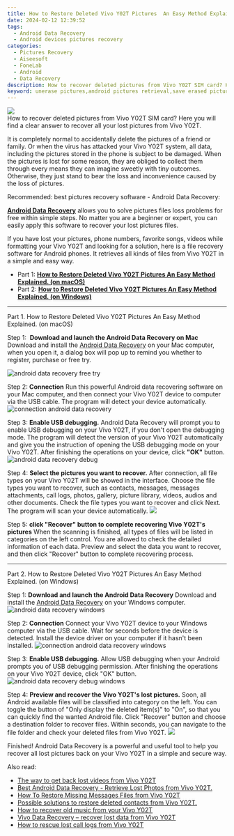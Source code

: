 ```yaml
---
title: How to Restore Deleted Vivo Y02T Pictures  An Easy Method Explained.
date: 2024-02-12 12:39:52
tags: 
  - Android Data Recovery
  - Android devices pictures recovery
categories: 
  - Pictures Recovery
  - Aiseesoft
  - FoneLab
  - Android
  - Data Recovery
description: How to recover deleted pictures from Vivo Y02T SIM card? Here you will find a clear answer to recover all your lost pictures from Vivo Y02T. 
keyword: unerase pictures,android pictures retrieval,save erased pictures from Vivo Y02T,undelete pictures from Vivo Y02T,restore deleted pictures on Vivo Y02T,retrieve wiped pictures Vivo Y02T,lost all pictures in Vivo Y02T again,restore pictures when deleted in Vivo Y02T,how to retrieve deleted pictures from my Vivo Y02T,how can i get pictures back on Vivo Y02T,Vivo Y02T delete pictures recover,Vivo Y02T pictures recovery
---
```


<img src="https://img0mobiles.techidaily.com/images/best-assets/devices/vivo/vivo-y02t/2.jpg" class="atpl-imgstyle"  />

<div class="atpl-content atpl-for-fonelab-android recover-pictures">

<div class="atpl-post-description-part-1">
How to recover deleted pictures from Vivo Y02T SIM card? Here you will find a clear answer to recover all your lost pictures from Vivo Y02T. 
</div>

<div class="atpl-post-description-part-2">
<div class="tpl-content-sub-paragraph-normal">
  <p>
    It is completely normal to accidentally delete the pictures of a friend or family. Or when the virus has attacked your Vivo Y02T system, all data, including the pictures stored in the phone is subject to be damaged. When the pictures is lost for some reason, they are obliged to collect them through every means they can imagine sweetly with tiny outcomes. Otherwise, they just stand to bear the loss and inconvenience caused by the loss of pictures.
  </p>
</div>
</div>

<div class="atpl-post-description-part-3">
<div class="tpl-content-sub-paragraph-title">
  Recommended: best pictures recovery software - Android Data Recovery:
</div>
<div class="tpl-content-sub-paragraph-content">
  <p>
    <a href="https://tools.techidaily.com/aiseesoft-android-data-recovery/" target="_blank" rel="noopener"><strong>Android Data Recovery</strong></a> allows you to solve pictures files loss problems for free within simple steps. No matter you are a beginner or expert, you can easily apply this software to recover your lost pictures files.
  </p>
</div>
<div class="tpl-content-sub-paragraph-content">
    <p>
      If you have lost your pictures, phone numbers, favorite songs, videos while formatting your Vivo Y02T and looking for a solution, here is a file recovery software for Android phones. It retrieves all kinds of files from Vivo Y02T in a simple and easy way.
    </p>
</div>
</div>

<ul>
  <li>Part 1: <strong><a href="#p1"> How to Restore Deleted Vivo Y02T Pictures  An Easy Method Explained.  (on macOS)</a></strong></li>
  <li>Part 2: <strong><a href="#p2"> How to Restore Deleted Vivo Y02T Pictures  An Easy Method Explained.  (on Windows)</a></strong></li>
</ul>



<!-- Part 1 -->
<a id="p1" name="p1" ></a><hr>

<div>
  <span class="atpl-step-part-style">Part 1. How to Restore Deleted Vivo Y02T Pictures  An Easy Method Explained. (on macOS)</span>
</div>  

<span class="atpl-stepstyle-a"><span>Step 1: </span></span> <strong>Download and launch the Android Data Recovery on Mac</strong>
Download and install the <a href="https://tools.techidaily.com/aiseesoft-android-data-recovery/" target="_blank" rel="noopener">Android Data Recovery</a> on your Mac computer, when you open it, a dialog box will pop up to remind you whether to register, purchase or free try.

<img src="https://tools.techidaily.com/images/apps/aiseesoft/android-data-recovery/mac-free-try.png" class="atpl-imgstyle" alt="android data recovery free try" />

<span class="atpl-stepstyle-a"><span>Step 2: </span></span> <strong>Connection</strong>
Run this powerful Android data recovering software on your Mac computer, and then connect your Vivo Y02T device to computer via the USB cable. The program will detect your device automatically.
<img src="https://tools.techidaily.com/images/apps/aiseesoft/android-data-recovery/mac-connection-interface.jpg" class="atpl-imgstyle" alt="connection android data recovery" />

<span class="atpl-stepstyle-a"><span>Step 3: </span></span> <strong>Enable USB debugging.</strong>
Android Data Recovery will prompt you to enable USB debugging on your Vivo Y02T, if you don't open the debugging mode. The program will detect the version of your Vivo Y02T automatically and give you the instruction of opening the USB debugging mode on your Vivo Y02T. After finishing the operations on your device, click <strong>"OK"</strong> button.
<img src="https://tools.techidaily.com/images/apps/aiseesoft/android-data-recovery/mac-android-usb-debug.jpg"  class="atpl-imgstyle" alt="android data recovery debug" />

<span class="atpl-stepstyle-a"><span>Step 4: </span></span> <strong>Select the pictures you want to recover.</strong>
After connection, all file types on your Vivo Y02T will be showed in the interface. Choose the file types you want to recover, such as contacts, messages, messages attachments, call logs, photos, gallery, picture library, videos, audios and other documents. Check the file types you want to recover and click Next. The program will scan your device automatically.
<img src="https://tools.techidaily.com/images/apps/aiseesoft/android-data-recovery/mac-choose-type-photos.jpg" class="atpl-imgstyle"  />

<span class="atpl-stepstyle-a"><span>Step 5: </span></span> <strong>click "Recover" button to  complete recovering Vivo Y02T's pictures</strong>
When the scanning is finished, all types of files will be listed in categories on the left control. You are allowed to check the detailed information of each data. Preview and select the data you want to recover, and then click "Recover" button to complete recovering process.


<a id="p2" name="p2"></a><hr>

<!-- Part 2 -->
<div>
  <span class="atpl-step-part-style">Part 2. How to Restore Deleted Vivo Y02T Pictures  An Easy Method Explained. (on Windows)</span>
</div>

<span class="atpl-stepstyle-a"><span>Step 1: </span></span> <strong>Download and launch the Android Data Recovery</strong>
Download and install the <a href="https://tools.techidaily.com/aiseesoft-android-data-recovery/" target="_blank" rel="noopener">Android Data Recovery</a> on your Windows computer.
<img src="https://tools.techidaily.com/images/apps/aiseesoft/android-data-recovery/win-start-interface.png"  class="atpl-imgstyle" alt="android data recovery windows" />

<span class="atpl-stepstyle-a"><span>Step 2: </span></span> <strong>Connection</strong>
Connect your Vivo Y02T device to your Windows computer via the USB cable. Wait for seconds before the device is detected. Install the device driver on your computer if it hasn't been installed.
<img src="https://tools.techidaily.com/images/apps/aiseesoft/android-data-recovery/win-connection-interface.png" class="atpl-imgstyle" alt="connection android data recovery windows" />

<span class="atpl-stepstyle-a"><span>Step 3: </span></span> <strong>Enable USB debugging.</strong>
Allow USB debugging when your Android prompts you of USB debugging permission. After finishing the operations on your Vivo Y02T device, click "OK" button.
<img src="https://tools.techidaily.com/images/apps/aiseesoft/android-data-recovery/win-android-usb-debug.png" class="atpl-imgstyle" alt="android data recovery debug windows" />

<span class="atpl-stepstyle-a"><span>Step 4: </span></span> <strong>Preview and recover the Vivo Y02T's lost pictures.</strong>
Soon, all Android available files will be classified into category on the left. You can toggle the button of "Only display the deleted item(s)" to "On", so that you can quickly find the wanted Android file. Click "Recover" button and choose a destination folder to recover files. Within seconds, you can navigate to the file folder and check your deleted files from Vivo Y02T.
<img src="https://tools.techidaily.com/images/apps/aiseesoft/android-data-recovery/win-recover-photos.png" class="atpl-imgstyle"  />

<div class="atpl-post-description-part-4">
<div class="tpl-content-sub-paragraph-normal">
  <p>
    Finished! Android Data Recovery is a powerful and useful tool to help you recover all lost pictures back on your Vivo Y02T in a simple and secure way.
  </p>
</div>
</div>

<ins class="adsbygoogle"
     style="display:block"
     data-ad-client="ca-pub-7571918770474297"
     data-ad-slot="8358498916"
     data-ad-format="auto"
     data-full-width-responsive="true"></ins>

<span class="atpl-alsoreadstyle">Also read:</span>
<div><ul>
<li><a href="/the-way-to-get-back-lost-videos-from-vivo-y02t-by-fonelab-android-recover-video/" target="_blank" rel="noopener"><u>The way to get back lost videos from Vivo Y02T</u></a></li>
<li><a href="/best-android-data-recovery-retrieve-lost-photos-from-vivo-y02t-by-fonelab-android-recover-photos/" target="_blank" rel="noopener"><u>Best Android Data Recovery - Retrieve Lost Photos from Vivo Y02T.</u></a></li>
<li><a href="/how-to-restore-missing-messages-files-from-vivo-y02t-by-fonelab-android-recover-messages/" target="_blank" rel="noopener"><u>How To  Restore Missing Messages Files from Vivo Y02T</u></a></li>
<li><a href="/possible-solutions-to-restore-deleted-contacts-from-vivo-y02t-by-fonelab-android-recover-contacts/" target="_blank" rel="noopener"><u>Possible solutions to restore deleted contacts from Vivo Y02T.</u></a></li>
<li><a href="/how-to-recover-old-music-from-your-vivo-y02t-by-fonelab-android-recover-music/" target="_blank" rel="noopener"><u>How to recover old music from your Vivo Y02T</u></a></li>
<li><a href="/vivo-data-recovery-recover-lost-data-from-vivo-y02t-by-fonelab-android-recover-data/" target="_blank" rel="noopener"><u>Vivo Data Recovery – recover lost data from Vivo Y02T</u></a></li>
<li><a href="/how-to-rescue-lost-call-logs-from-vivo-y02t-by-fonelab-android-recover-call-logs/" target="_blank" rel="noopener"><u>How to rescue lost call logs from Vivo Y02T</u></a></li>
</ul></div>

</div>
